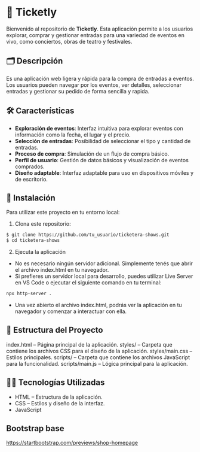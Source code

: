 # 🎫 Ticketly

Bienvenido al repositorio de **Ticketly**. Esta aplicación permite a los usuarios explorar, comprar y gestionar entradas para una variedad de eventos en vivo, como conciertos, obras de teatro y festivales. 

## 🗂️ Descripción 
Es una aplicación web ligera y rápida para la compra de entradas a eventos. Los usuarios pueden navegar por los eventos, ver detalles, seleccionar entradas y gestionar su pedido de forma sencilla y rapida. 

## 🛠️ Características
- **Exploración de eventos**: Interfaz intuitiva para explorar eventos con información como la fecha, el lugar y el precio.
- **Selección de entradas**: Posibilidad de seleccionar el tipo y cantidad de entradas.
- **Proceso de compra**: Simulación de un flujo de compra básico.
- **Perfil de usuario**: Gestión de datos básicos y visualización de eventos comprados.
- **Diseño adaptable**: Interfaz adaptable para uso en dispositivos móviles y de escritorio.

## 🚀 Instalación
Para utilizar este proyecto en tu entorno local:

1) Clona este repositorio:

```bash
$ git clone https://github.com/tu_usuario/ticketera-shows.git
$ cd ticketera-shows
```

2) Ejecuta la aplicación

- No es necesario ningún servidor adicional. Simplemente tenés que abrir el archivo index.html en tu navegador. 
- Si prefieres un servidor local para desarrollo, puedes utilizar Live Server en VS Code o ejecutar el siguiente comando en tu terminal:

```bash
npx http-server .
```

- Una vez abierto el archivo index.html, podrás ver la aplicación en tu navegador y comenzar a interactuar con ella.

## 📁 Estructura del Proyecto
index.html – Página principal de la aplicación.
styles/ – Carpeta que contiene los archivos CSS para el diseño de la aplicación.
styles/main.css – Estilos principales.
scripts/ – Carpeta que contiene los archivos JavaScript para la funcionalidad.
scripts/main.js – Lógica principal para la aplicación.

## 🧑‍💻 Tecnologías Utilizadas
- HTML – Estructura de la aplicación.
- CSS – Estilos y diseño de la interfaz.
- JavaScript 

## Bootstrap base
https://startbootstrap.com/previews/shop-homepage